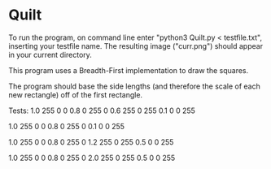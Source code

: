 # Quilt

To run the program, on command line enter "python3 Quilt.py < testfile.txt", inserting
your testfile name. The resulting image ("curr.png") should appear in your current directory. 

This program uses a Breadth-First implementation to draw the squares. 

The program should base the side lengths (and therefore the scale of each new rectangle) off of the first rectangle.

Tests:
1.0 255 0 0
0.8 0 255 0
0.6 255 0 255
0.1 0 0 255

1.0 255 0 0
0.8 0 255 0
0.1 0 0 255

1.0 255 0 0
0.8 0 255 0
1.2 255 0 255
0.5 0 0 255

1.0 255 0 0
0.8 0 255 0
2.0 255 0 255
0.5 0 0 255
